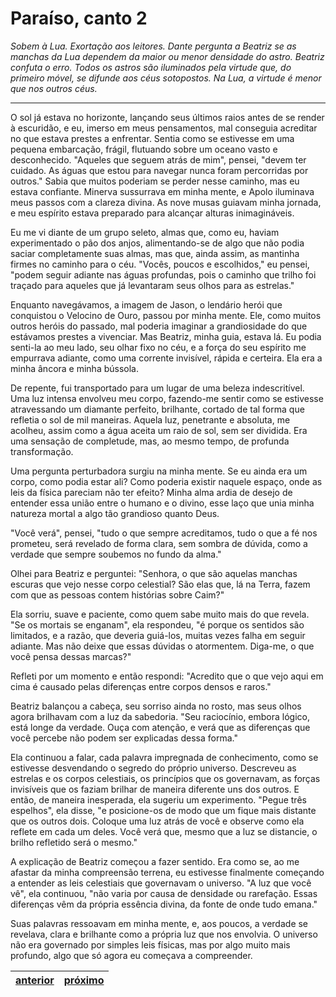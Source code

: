 # Paraíso, canto 2

_Sobem à Lua. Exortação aos leitores. Dante pergunta a Beatriz se as manchas da Lua dependem da maior ou menor densidade do astro. Beatriz confuta o erro. Todos os astros são iluminados pela virtude que, do primeiro móvel, se difunde aos céus sotopostos. Na Lua, a virtude é menor que nos outros céus._

---

O sol já estava no horizonte, lançando seus últimos raios antes de se render à escuridão, e eu, imerso em meus pensamentos, mal conseguia acreditar no que estava prestes a enfrentar. Sentia como se estivesse em uma pequena embarcação, frágil, flutuando sobre um oceano vasto e desconhecido. "Aqueles que seguem atrás de mim", pensei, "devem ter cuidado. As águas que estou para navegar nunca foram percorridas por outros." Sabia que muitos poderiam se perder nesse caminho, mas eu estava confiante. Minerva sussurrava em minha mente, e Apolo iluminava meus passos com a clareza divina. As nove musas guiavam minha jornada, e meu espírito estava preparado para alcançar alturas inimagináveis.

Eu me vi diante de um grupo seleto, almas que, como eu, haviam experimentado o pão dos anjos, alimentando-se de algo que não podia saciar completamente suas almas, mas que, ainda assim, as mantinha firmes no caminho para o céu. "Vocês, poucos e escolhidos," eu pensei, "podem seguir adiante nas águas profundas, pois o caminho que trilho foi traçado para aqueles que já levantaram seus olhos para as estrelas."

Enquanto navegávamos, a imagem de Jason, o lendário herói que conquistou o Velocino de Ouro, passou por minha mente. Ele, como muitos outros heróis do passado, mal poderia imaginar a grandiosidade do que estávamos prestes a vivenciar. Mas Beatriz, minha guia, estava lá. Eu podia senti-la ao meu lado, seu olhar fixo no céu, e a força do seu espírito me empurrava adiante, como uma corrente invisível, rápida e certeira. Ela era a minha âncora e minha bússola.

De repente, fui transportado para um lugar de uma beleza indescritível. Uma luz intensa envolveu meu corpo, fazendo-me sentir como se estivesse atravessando um diamante perfeito, brilhante, cortado de tal forma que refletia o sol de mil maneiras. Aquela luz, penetrante e absoluta, me acolheu, assim como a água aceita um raio de sol, sem ser dividida. Era uma sensação de completude, mas, ao mesmo tempo, de profunda transformação.

Uma pergunta perturbadora surgiu na minha mente. Se eu ainda era um corpo, como podia estar ali? Como poderia existir naquele espaço, onde as leis da física pareciam não ter efeito? Minha alma ardia de desejo de entender essa união entre o humano e o divino, esse laço que unia minha natureza mortal a algo tão grandioso quanto Deus.

"Você verá", pensei, "tudo o que sempre acreditamos, tudo o que a fé nos prometeu, será revelado de forma clara, sem sombra de dúvida, como a verdade que sempre soubemos no fundo da alma." 

Olhei para Beatriz e perguntei: "Senhora, o que são aquelas manchas escuras que vejo nesse corpo celestial? São elas que, lá na Terra, fazem com que as pessoas contem histórias sobre Caim?"

Ela sorriu, suave e paciente, como quem sabe muito mais do que revela. "Se os mortais se enganam", ela respondeu, "é porque os sentidos são limitados, e a razão, que deveria guiá-los, muitas vezes falha em seguir adiante. Mas não deixe que essas dúvidas o atormentem. Diga-me, o que você pensa dessas marcas?"

Refleti por um momento e então respondi: "Acredito que o que vejo aqui em cima é causado pelas diferenças entre corpos densos e raros."

Beatriz balançou a cabeça, seu sorriso ainda no rosto, mas seus olhos agora brilhavam com a luz da sabedoria. "Seu raciocínio, embora lógico, está longe da verdade. Ouça com atenção, e verá que as diferenças que você percebe não podem ser explicadas dessa forma."

Ela continuou a falar, cada palavra impregnada de conhecimento, como se estivesse desvendando o segredo do próprio universo. Descreveu as estrelas e os corpos celestiais, os princípios que os governavam, as forças invisíveis que os faziam brilhar de maneira diferente uns dos outros. E então, de maneira inesperada, ela sugeriu um experimento. "Pegue três espelhos", ela disse, "e posicione-os de modo que um fique mais distante que os outros dois. Coloque uma luz atrás de você e observe como ela reflete em cada um deles. Você verá que, mesmo que a luz se distancie, o brilho refletido será o mesmo."

A explicação de Beatriz começou a fazer sentido. Era como se, ao me afastar da minha compreensão terrena, eu estivesse finalmente começando a entender as leis celestiais que governavam o universo. "A luz que você vê", ela continuou, "não varia por causa de densidade ou rarefação. Essas diferenças vêm da própria essência divina, da fonte de onde tudo emana."

Suas palavras ressoavam em minha mente, e, aos poucos, a verdade se revelava, clara e brilhante como a própria luz que nos envolvia. O universo não era governado por simples leis físicas, mas por algo muito mais profundo, algo que só agora eu começava a compreender.

| [anterior](/c_paraiso/1/README.md) | [próximo](/c_paraiso/3/README.md) |
|----------|---------|